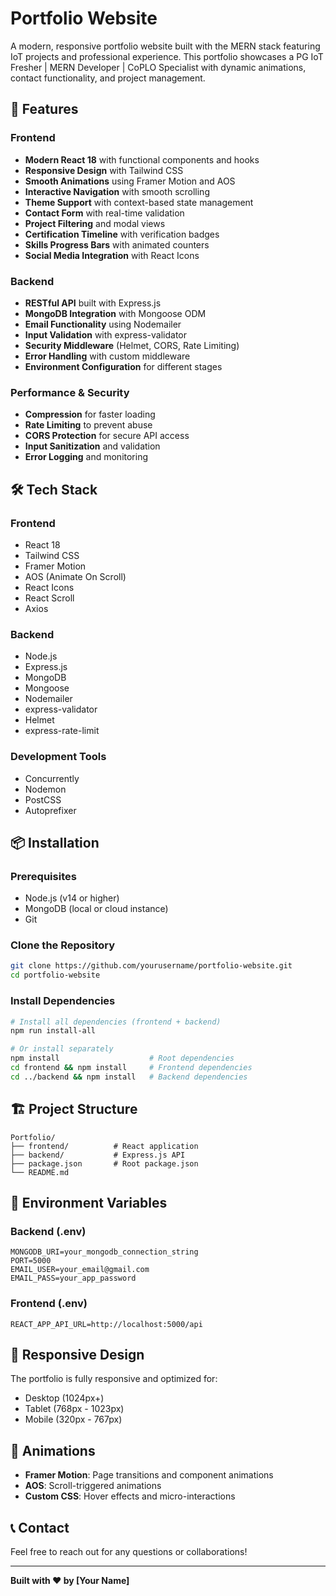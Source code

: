 # Portfolio Website

A modern, responsive portfolio website built with the MERN stack featuring IoT projects and professional experience. This portfolio showcases a PG IoT Fresher | MERN Developer | CoPLO Specialist with dynamic animations, contact functionality, and project management.

## 🚀 Features

### Frontend
- **Modern React 18** with functional components and hooks
- **Responsive Design** with Tailwind CSS
- **Smooth Animations** using Framer Motion and AOS
- **Interactive Navigation** with smooth scrolling
- **Theme Support** with context-based state management
- **Contact Form** with real-time validation
- **Project Filtering** and modal views
- **Certification Timeline** with verification badges
- **Skills Progress Bars** with animated counters
- **Social Media Integration** with React Icons

### Backend
- **RESTful API** built with Express.js
- **MongoDB Integration** with Mongoose ODM
- **Email Functionality** using Nodemailer
- **Input Validation** with express-validator
- **Security Middleware** (Helmet, CORS, Rate Limiting)
- **Error Handling** with custom middleware
- **Environment Configuration** for different stages

### Performance & Security
- **Compression** for faster loading
- **Rate Limiting** to prevent abuse
- **CORS Protection** for secure API access
- **Input Sanitization** and validation
- **Error Logging** and monitoring

## 🛠️ Tech Stack

### Frontend
- React 18
- Tailwind CSS
- Framer Motion
- AOS (Animate On Scroll)
- React Icons
- React Scroll
- Axios

### Backend
- Node.js
- Express.js
- MongoDB
- Mongoose
- Nodemailer
- express-validator
- Helmet
- express-rate-limit

### Development Tools
- Concurrently
- Nodemon
- PostCSS
- Autoprefixer

## 📦 Installation

### Prerequisites
- Node.js (v14 or higher)
- MongoDB (local or cloud instance)
- Git

### Clone the Repository
```bash
git clone https://github.com/yourusername/portfolio-website.git
cd portfolio-website
```

### Install Dependencies
```bash
# Install all dependencies (frontend + backend)
npm run install-all

# Or install separately
npm install                    # Root dependencies
cd frontend && npm install     # Frontend dependencies
cd ../backend && npm install   # Backend dependencies
```

## 🏗️ Project Structure

```
Portfolio/
├── frontend/          # React application
├── backend/           # Express.js API
├── package.json       # Root package.json
└── README.md
```

## 🔧 Environment Variables

### Backend (.env)
```
MONGODB_URI=your_mongodb_connection_string
PORT=5000
EMAIL_USER=your_email@gmail.com
EMAIL_PASS=your_app_password
```

### Frontend (.env)
```
REACT_APP_API_URL=http://localhost:5000/api
```

## 📱 Responsive Design

The portfolio is fully responsive and optimized for:
- Desktop (1024px+)
- Tablet (768px - 1023px)
- Mobile (320px - 767px)

## 🎨 Animations

- **Framer Motion**: Page transitions and component animations
- **AOS**: Scroll-triggered animations
- **Custom CSS**: Hover effects and micro-interactions

## 📞 Contact

Feel free to reach out for any questions or collaborations!

---

**Built with ❤️ by [Your Name]**
